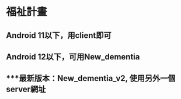 # 福祉計畫
## Android 11以下，用client即可
## Android 12以下，可用New_dementia
## ***最新版本：New_dementia_v2, 使用另外一個server網址
